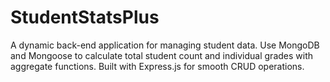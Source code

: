# StudentStatsPlus
A dynamic back-end application for managing student data. Use MongoDB and Mongoose to calculate total student count and individual grades with aggregate functions. Built with Express.js for smooth CRUD operations.

